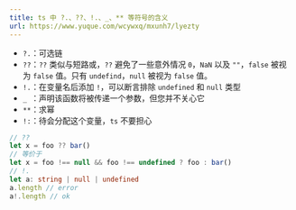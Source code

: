 ```yaml
---
title: ts 中 ?.、??、!.、_、** 等符号的含义
url: https://www.yuque.com/wcywxq/mxunh7/lyezty
---
```


- `?.`：可选链
- `??`：`??` 类似与短路或，`??` 避免了一些意外情况 `0`，`NaN` 以及 `""`，`false` 被视为 `false` 值。只有 `undefind`，`null` 被视为 `false` 值。
- `!.`：在变量名后添加 `!`，可以断言排除 `undefined` 和 `null` 类型
- `_ `：声明该函数将被传递一个参数，但您并不关心它
- `**`：求幂
- `!:`：待会分配这个变量，`ts` 不要担心

```typescript
// ??
let x = foo ?? bar()
// 等价于
let x = foo !== null && foo !== undefined ? foo : bar()
// !.
let a: string | null | undefined
a.length // error
a!.length // ok
```
